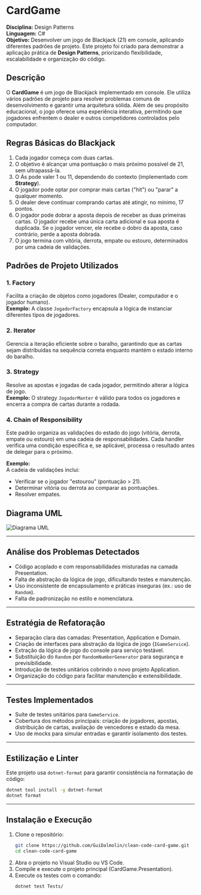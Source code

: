 # CardGame

**Disciplina:** Design Patterns  
**Linguagem:** C#  
**Objetivo:** Desenvolver um jogo de Blackjack (21) em console, aplicando diferentes padrões de projeto. Este projeto foi criado para demonstrar a aplicação prática de **Design Patterns**, priorizando flexibilidade, escalabilidade e organização do código.

## Descrição

O **CardGame** é um jogo de Blackjack implementado em console. Ele utiliza vários padrões de projeto para resolver problemas comuns de desenvolvimento e garantir uma arquitetura sólida. Além de seu propósito educacional, o jogo oferece uma experiência interativa, permitindo que jogadores enfrentem o dealer e outros competidores controlados pelo computador.

## Regras Básicas do Blackjack

1. Cada jogador começa com duas cartas.
2. O objetivo é alcançar uma pontuação o mais próximo possível de 21, sem ultrapassá-la.
3. O Ás pode valer 1 ou 11, dependendo do contexto (implementado com **Strategy**).
4. O jogador pode optar por comprar mais cartas ("hit") ou "parar" a qualquer momento.
5. O dealer deve continuar comprando cartas até atingir, no mínimo, 17 pontos.
6. O jogador pode dobrar a aposta depois de receber as duas primeiras cartas. O jogador recebe uma única carta adicional e sua aposta é duplicada. Se o jogador vencer, ele recebe o dobro da aposta, caso contrário, perde a aposta dobrada.
7. O jogo termina com vitória, derrota, empate ou estouro, determinados por uma cadeia de validações.

## Padrões de Projeto Utilizados

### 1. **Factory**
Facilita a criação de objetos como jogadores (Dealer, computador e o jogador humano).  
**Exemplo:** A classe `JogadorFactory` encapsula a lógica de instanciar diferentes tipos de jogadores.

### 2. **Iterator**
Gerencia a iteração eficiente sobre o baralho, garantindo que as cartas sejam distribuídas na sequência correta enquanto mantém o estado interno do baralho.

### 3. **Strategy**
Resolve as apostas e jogadas de cada jogador, permitindo alterar a lógica de jogo.  
**Exemplo:** O strategy `JogadorManter` é válido para todos os jogadores e encerra a compra de cartas durante a rodada.

### 4. **Chain of Responsibility**
Este padrão organiza as validações do estado do jogo (vitória, derrota, empate ou estouro) em uma cadeia de responsabilidades. Cada handler verifica uma condição específica e, se aplicável, processa o resultado antes de delegar para o próximo.

**Exemplo:**  
A cadeia de validações inclui:
- Verificar se o jogador "estourou" (pontuação > 21).
- Determinar vitória ou derrota ao comparar as pontuações.
- Resolver empates.

## Diagrama UML

![Diagrama UML](Docs/Diagrama-uml.png)

---

## Análise dos Problemas Detectados

- Código acoplado e com responsabilidades misturadas na camada Presentation.
- Falta de abstração da lógica de jogo, dificultando testes e manutenção.
- Uso inconsistente de encapsulamento e práticas inseguras (ex.: uso de `Random`).
- Falta de padronização no estilo e nomenclatura.

---

## Estratégia de Refatoração

- Separação clara das camadas: Presentation, Application e Domain.
- Criação de interfaces para abstração da lógica de jogo (`IGameService`).
- Extração da lógica de jogo do console para serviço testável.
- Substituição do `Random` por `RandomNumberGenerator` para segurança e previsibilidade.
- Introdução de testes unitários cobrindo o novo projeto Application.
- Organização do código para facilitar manutenção e extensibilidade.

---

## Testes Implementados

- Suíte de testes unitários para `GameService`.
- Cobertura dos métodos principais: criação de jogadores, apostas, distribuição de cartas, avaliação de vencedores e estado da mesa.
- Uso de mocks para simular entradas e garantir isolamento dos testes.

---

## Estilização e Linter

Este projeto usa `dotnet-format` para garantir consistência na formatação de código:
```bash
dotnet tool install -g dotnet-format
dotnet format
```
---

## Instalação e Execução

1. Clone o repositório:
   ```bash
   git clone https://github.com/GuiDalmolin/clean-code-card-game.git
   cd clean-code-card-game
   ```
2. Abra o projeto no Visual Studio ou VS Code.
3. Compile e execute o projeto principal (CardGame.Presentation).
4. Execute os testes com o comando:
    ```bash
    dotnet test Tests/
    ```
